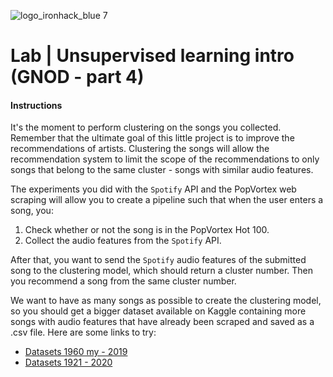 ![logo_ironhack_blue 7](https://user-images.githubusercontent.com/23629340/40541063-a07a0a8a-601a-11e8-91b5-2f13e4e6b441.png)

# Lab | Unsupervised learning intro (GNOD - part 4)

#### Instructions 


It's the moment to perform clustering on the songs you collected. Remember that the ultimate goal of this little project is to improve the recommendations of artists. Clustering the songs will allow the recommendation system to limit the scope of the recommendations to only songs that belong to the same cluster - songs with similar audio features.

The experiments you did with the `Spotify` API and the PopVortex web scraping will allow you to create a pipeline such that when the user enters a song, you:

1. Check whether or not the song is in the PopVortex Hot 100.
2. Collect the audio features from the `Spotify` API.

After that, you want to send the `Spotify` audio features of the submitted song to the clustering model, which should return a cluster number.  Then you recommend a song from the same cluster number.

We want to have as many songs as possible to create the clustering model, so you should get a  bigger dataset available on Kaggle containing more songs with audio features that have already been scraped and saved as a .csv file.  Here are some links to try:
- [Datasets 1960 my - 2019](https://www.kaggle.com/datasets/theoverman/the-spotify-hit-predictor-dataset?select=README.txt)
- [Datasets 1921 - 2020](https://www.kaggle.com/datasets/yamaerenay/spotify-dataset-19212020-600k-tracks?select=tracks.csv)
